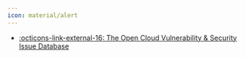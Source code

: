 ```yaml
---
icon: material/alert
---
```



- [ :octicons-link-external-16: The Open Cloud Vulnerability & Security Issue Database](https://www.cloudvulndb.org/results?tags=Azure)